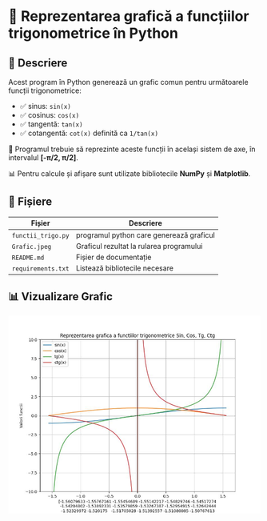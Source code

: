 # 📐 Reprezentarea grafică a funcțiilor trigonometrice în Python

## 🎯 Descriere

Acest program în Python generează un grafic comun pentru următoarele funcții trigonometrice:

- ✅ sinus: `sin(x)`
- ✅ cosinus: `cos(x)`
- ✅ tangentă: `tan(x)`
- ✅ cotangentă: `cot(x)` definită ca `1/tan(x)`

📌 Programul trebuie să reprezinte aceste funcții în același sistem de axe, în intervalul **[-π/2, π/2]**.

📊 Pentru calcule și afișare sunt utilizate bibliotecile **NumPy** și **Matplotlib**.

## 📁 Fișiere

| Fișier              | Descriere                                      |
|---------------------|-----------------------------------------------|
| `functii_trigo.py`  | programul python care generează graficul      |
| `Grafic.jpeg`       | Graficul rezultat la rularea programului      |
| `README.md`         | Fișier de documentație                        |
| `requirements.txt`  | Listează bibliotecile necesare                |


## 📊 Vizualizare Grafic

![Grafic trigonometrie](Grafic.jpeg)
